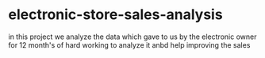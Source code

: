 # electronic-store-sales-analysis
in this project we analyze the data which gave to us by the electronic owner for 12 month's of hard working to analyze it anbd help improving the sales
